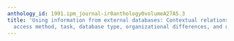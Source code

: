 ```yaml
---
anthology_id: 1991.ipm_journal-ir0anthology0volumeA27A5.3
title: 'Using information from external databases: Contextual relationships of use,
  access method, task, database type, organizational differences, and outcomes'
---
```

